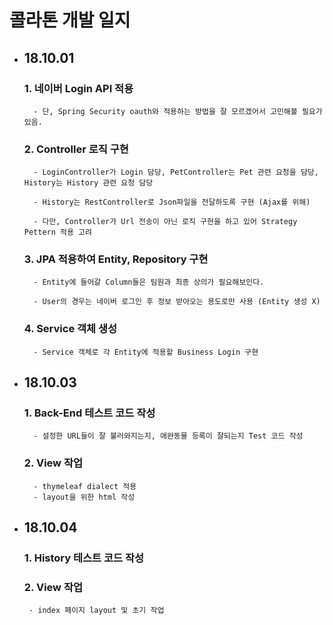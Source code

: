 # 콜라톤 개발 일지

- ## 18.10.01

    ### 1. 네이버 Login API 적용
    
        - 단, Spring Security oauth와 적용하는 방법을 잘 모르겠어서 고민해볼 필요가 있음.
        
    ### 2. Controller 로직 구현
    
        - LoginController가 Login 담당, PetController는 Pet 관련 요청을 담당, History는 History 관련 요청 담당
        
        - History는 RestController로 Json파일을 전달하도록 구현 (Ajax를 위해)
        
        - 다만, Controller가 Url 전송이 아닌 로직 구현을 하고 있어 Strategy Pettern 적용 고려
    
    ### 3. JPA 적용하여 Entity, Repository 구현
    
        - Entity에 들어갈 Column들은 팀원과 최종 상의가 필요해보인다.
        
        - User의 경우는 네이버 로그인 후 정보 받아오는 용도로만 사용 (Entity 생성 X)
        
    ### 4. Service 객체 생성
    
        - Service 객체로 각 Entity에 적용할 Business Login 구현
        
- ## 18.10.03

    ### 1. Back-End 테스트 코드 작성
        
        - 설정한 URL들이 잘 불러와지는지, 애완동물 등록이 잘되는지 Test 코드 작성
        
    ### 2. View  작업
        
        - thymeleaf dialect 적용
        - layout을 위한 html 작성
        
 - ## 18.10.04
 
    ### 1. History 테스트 코드 작성
    
    ### 2. View 작업
    
        - index 페이지 layout 및 초기 작업
